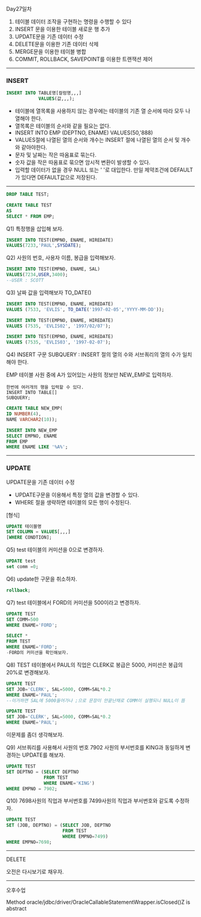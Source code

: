 Day27일차

1. 테이블 데이터 조작을 구현하는 명령을 수행할 수 있다
2. INSERT 문을 이용한 테이블 새로운 행 추가
3. UPDATE문을 기존 데이터 수정
4. DELETE문을 이용한 기존 데이터 삭제
5. MERGE문을 이용한 테이블 병합
6. COMMIT, ROLLBACK, SAVEPOINT를 이용한 트랜잭션 제어





---

### INSERT

```sql
INSERT INTO TABLE명[컬럼명,,,]
			VALUES(값,,,);
```

- 테이블에 열목록을 사용하지 않는 경우에는 테이블의 기존 열 순서에 따라 모두 나열해야 한다.
- 열목록은 테이블의 순서와 같을 필요는 없다.
- INSERT INTO EMP (DEPTNO, ENAME) VALUES(50,'888)
- VALUES절에 나열된 열의 순서와 개수는 INSERT 절에 나열된 열의 순서 및 개수와 같아야한다.
- 문자 및 날짜는 작은 따옴표로 묶는다.
- 숫자 값을 작은 따옴표로 묶으면 암시적 변환이 발생할 수 있다.
- 입력할 데이터가 없을 경우 NULL 또는 ' '로 대입한다. 만일 제약조건에 DEFAULT가 있다면 DEFAULT값으로 저장된다.

---

```sql
DROP TABLE TEST;

CREATE TABLE TEST
AS
SELECT * FROM EMP;
```

Q1) 특정행을 삽입해 보자.

```sql
INSERT INTO TEST(EMPNO, ENAME, HIREDATE)
VALUES(7233,'PAUL',SYSDATE);
```



Q2) 사원의 번호, 사용자 이름, 봉급을 입력해보자.

```sql
INSERT INTO TEST(EMPNO, ENAME, SAL)
VALUES(7234,USER,3400);
--USER : SCOTT
```



Q3) 날짜 값을 입력해보자 TO_DATE()

```sql
INSERT INTO TEST(EMPNO, ENAME, HIREDATE)
VALUES (7533, 'EVLIS', TO_DATE('1997-02-05','YYYY-MM-DD'));

INSERT INTO TEST(EMPNO, ENAME, HIREDATE)
VALUES (7535, 'EVLIS02', '1997/02/07');

INSERT INTO TEST(EMPNO, ENAME, HIREDATE)
VALUES (7535, 'EVLIS03', '1997-02-07');
```



Q4) INSERT 구문 SUBQUERY : INSERT 절의 열의 수와 서브쿼리의 열의 수가 일치해야 한다.

EMP 테이블 사원 중에 A가 있어있는 사원의 정보만 NEW_EMP로 입력하자.

```
한번에 여러개의 행을 입력할 수 있다.
INSERT INTO TABLE[]
SUBQUERY;
```

```sql
CREATE TABLE NEW_EMP(
ID NUMBER(4),
NAME VARCHAR2(10));
```

```sql
INSERT INTO NEW_EMP
SELECT EMPNO, ENAME
FROM EMP
WHERE ENAME LIKE '%A%';
```





---

### UPDATE

UPDATE문을 기존 데이터 수정

- UPDATE구문을 이용해서 특정 열의 값을 변경할 수 있다.
- WHERE 절을 생략하면 테이블의 모든 행이 수정된다.

[형식]

```sql
UPDATE 테이블명
SET COLUMN = VALUES[,,,]
[WHERE CONDTION];
```



Q5) test 테이블의 커미션을 0으로 변경하자.

```sql
UPDATE test
set comm =0;
```



Q6) update한 구문을 취소하자.

```sql
rollback;
```



Q7) test 테이블에서 FORD의 커미션을 500이라고 변경하자.

```sql
UPDATE TEST
SET COMM=500
WHERE ENAME='FORD';
```

```sql
SELECT *
FROM TEST
WHERE ENAME='FORD';
-FORD의 커미션을 확인해보자.
```



Q8) TEST 테이블에서 PAUL의 직업은 CLERK로 봉급은 5000, 커미션은 봉급의 20%로 변경해보자.

```sql
UPDATE TEST
SET JOB='CLERK', SAL=5000, COMM=SAL*0.2
WHERE ENAME='PAUL';
--이거하면 SAL에 5000들어가나 ;으로 문장이 안끝난채로 COMM이 실행되니 NULL이 뜸
```

```sql
UPDATE TEST
SET JOB='CLERK', SAL=5000, COMM=SAL*0.2
WHERE ENAME='PAUL';
```

이문제를 좀더 생각해보자.





Q9) 서브쿼리를 사용해서 사원의 번호 7902 사원의 부서번호를 KING과 동일하게 변경하는 UPDATE를 해보자.

```sql
UPDATE TEST
SET DEPTNO = (SELECT DEPTNO
              FROM TEST
              WHERE ENAME='KING')
WHERE EMPNO = 7902;
```



Q10) 7698사원의 직업과 부서번호를 7499사원의 직업과 부서번호와 같도록 수정하자.

```sql
UPDATE TEST
SET (JOB, DEPTNO) = (SELECT JOB, DEPTNO
                     FROM TEST
                     WHERE EMPNO=7499)
WHERE EMPNO=7698;                    
```

















---

DELETE

















오전은 다시보기로 채우자.

---

오후수업





Method oracle/jdbc/driver/OracleCallableStatementWrapper.isClosed()Z is abstract



























